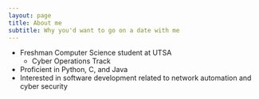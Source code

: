 ```yaml
---
layout: page
title: About me
subtitle: Why you'd want to go on a date with me
---
```


- Freshman Computer Science student at UTSA
    - Cyber Operations Track
- Proficient in Python, C, and Java
- Interested in software development related to network automation and cyber security
